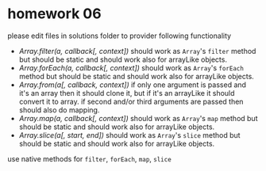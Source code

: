 # homework 06

please edit files in solutions folder to provider following functionality

  - *Array.filter(a, callback[, context])*
    should work as `Array`'s `filter` method but should be static and should work also for arrayLike objects.
  - *Array.forEach(a, callback[, context])*
    should work as `Array`'s `forEach` method but should be static and should work also for arrayLike objects.
  - *Array.from(a[, callback, context])*
    if only one argument is passed and it's an array then it should clone it, but if it's an arrayLike it should convert it to array. if second and/or third arguments are passed then should also do mapping.
  - *Array.map(a, callback[, context])*
    should work as `Array`'s `map` method but should be static and should work also for arrayLike objects.
  - *Array.slice(a[, start, end])*
    should work as `Array`'s `slice` method but should be static and should work also for arrayLike objects.

use native methods for `filter`, `forEach`, `map`, `slice`

